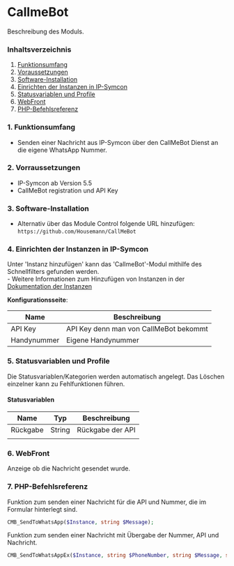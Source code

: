 # CallmeBot
Beschreibung des Moduls.

### Inhaltsverzeichnis

1. [Funktionsumfang](#1-funktionsumfang)
2. [Voraussetzungen](#2-voraussetzungen)
3. [Software-Installation](#3-software-installation)
4. [Einrichten der Instanzen in IP-Symcon](#4-einrichten-der-instanzen-in-ip-symcon)
5. [Statusvariablen und Profile](#5-statusvariablen-und-profile)
6. [WebFront](#6-webfront)
7. [PHP-Befehlsreferenz](#7-php-befehlsreferenz)

### 1. Funktionsumfang

* Senden einer Nachricht aus IP-Symcon über den CallMeBot Dienst an die eigene WhatsApp Nummer.

### 2. Vorraussetzungen

- IP-Symcon ab Version 5.5
- CallMeBot registration und API Key

### 3. Software-Installation

* Alternativ über das Module Control folgende URL hinzufügen:
       `https://github.com/Housemann/CallMeBot`

### 4. Einrichten der Instanzen in IP-Symcon

 Unter 'Instanz hinzufügen' kann das 'CallmeBot'-Modul mithilfe des Schnellfilters gefunden werden.  
	- Weitere Informationen zum Hinzufügen von Instanzen in der [Dokumentation der Instanzen](https://www.symcon.de/service/dokumentation/konzepte/instanzen/#Instanz_hinzufügen)

__Konfigurationsseite__:

Name          | Beschreibung
------------- | ------------------
API Key       | API Key denn man von CallMeBot bekommt
Handynummer   | Eigene Handynummer

### 5. Statusvariablen und Profile

Die Statusvariablen/Kategorien werden automatisch angelegt. Das Löschen einzelner kann zu Fehlfunktionen führen.

#### Statusvariablen

Name     | Typ     | Beschreibung
-------- | ------- | ------------
Rückgabe | String  | Rückgabe der API
       |         |


### 6. WebFront

Anzeige ob die Nachricht gesendet wurde.

### 7. PHP-Befehlsreferenz

Funktion zum senden einer Nachricht für die API und Nummer, die im Formular hinterlegt sind.
```php
CMB_SendToWhatsApp($Instance, string $Message);
```

Funktion zum senden einer Nachricht mit Übergabe der Nummer, API und Nachricht.
```php
CMB_SendToWhatsAppEx($Instance, string $PhoneNumber, string $Message, string $ApiKey);
```